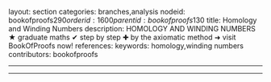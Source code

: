 layout: section
categories: branches,analysis
nodeid: bookofproofs$290
orderid: 1600
parentid: bookofproofs$130
title: Homology and Winding Numbers
description: HOMOLOGY AND WINDING NUMBERS ★ graduate maths ✔ step by step ✚ by the axiomatic method ➜ visit BookOfProofs now!
references: 
keywords: homology,winding numbers
contributors: bookofproofs

---


---


